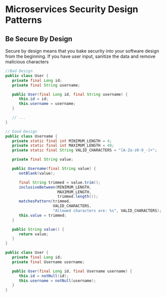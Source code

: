 #  Microservices Security Design Patterns

## Be Secure By Design 
Secure by design means that you bake security into your software design from the beginning. If you have user input, sanitize the data and remove malicious characters
```java
//Bad Design
public class User {
   private final Long id;
   private final String username;

   public User(final Long id, final String username) {
      this.id = id;
      this.username = username;
   }

   // ...
}
```
``` java
// Good Design
public class Username {
   private static final int MINIMUM_LENGTH = 4;
   private static final int MAXIMUM_LENGTH = 40;
   private static final String VALID_CHARACTERS = "[A-Za-z0-9_-]+";

   private final String value;

   public Username(final String value) {
      notBlank(value);

      final String trimmed = value.trim();
      inclusiveBetween(MINIMUM_LENGTH,
                       MAXIMUM_LENGTH,
                       trimmed.length());
      matchesPattern(trimmed,
                     VALID_CHARACTERS,
                     "Allowed characters are: %s", VALID_CHARACTERS);
      this.value = trimmed;
   }

   public String value() {
      return value;
   }
}

public class User {
   private final Long id;
   private final Username username;

   public User(final Long id, final Username username) {
      this.id = notNull(id);
      this.username = notNull(username);
   }
}
```



<!--stackedit_data:
eyJoaXN0b3J5IjpbLTE3OTk3NDM2MjddfQ==
-->